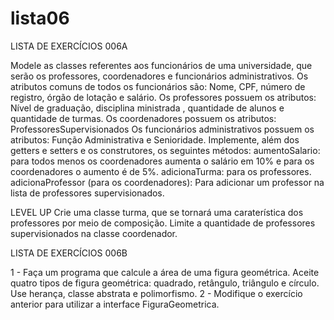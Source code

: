 # lista06

LISTA DE EXERCÍCIOS 006A

Modele as classes referentes aos funcionários de uma universidade, que serão os professores, coordenadores e funcionários administrativos. 
Os atributos comuns de todos os funcionários são: Nome, CPF, número de registro, órgão de lotação e salário. 
Os professores possuem os atributos: Nível de graduação, disciplina ministrada , quantidade de alunos e quantidade de turmas. 
Os coordenadores possuem os atributos: ProfessoresSupervisionados
Os funcionários administrativos possuem os atributos: Função Administrativa e Senioridade.
Implemente, além dos getters e setters e os construtores, os seguintes métodos:
aumentoSalario: para todos menos os coordenadores aumenta o salário em 10% e para os coordenadores o aumento é de 5%. 
adicionaTurma: para os professores. 
adicionaProfessor (para os coordenadores): Para adicionar um professor na lista de professores supervisionados. 

LEVEL UP
Crie uma classe turma, que se tornará uma caraterística dos professores por meio de composição.
Limite a quantidade de professores supervisionados na classe coordenador.

LISTA DE EXERCÍCIOS 006B

1 - Faça um programa que calcule a área de uma figura geométrica. Aceite quatro tipos de figura geométrica: quadrado, retângulo, triângulo e círculo. Use herança, classe abstrata e polimorfismo.
2 - Modifique o exercício anterior para utilizar a interface FiguraGeometrica.
